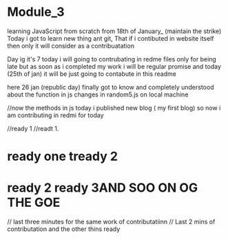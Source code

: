 # Module_3
 learning JavaScript from scratch from 18th of January_ (maintain the strike)
 Today i got to learn new thing ant git, That if i contibuted in website itself then only it will consider as a contribuatation 

Day ig it's 7  today i will going to contrubating in redme files only for being late
but as soon as i completed my work i will be regular promise 
and today (25th of jan) it will be just going to contabute in this readme

here 26 jan (republic day)
finally got to know and completely understood about the function in js
changes in random5.js on local machine

//now the methods in js 
today i published new blog ( my first blog) so now i am contributing in redmi for today 


//ready 1
//readt 1.
# ready one tready 2
# ready 2 ready 3AND SOO ON OG THE GOE
// last three minutes for the same work of contributatiinn 
// Last 2 mins of contributation and the other thins
ready 
